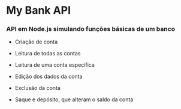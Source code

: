 # My Bank API

### API em Node.js simulando funções básicas de um banco

- Criação de conta

- Leitura de todas as contas

- Leitura de uma conta específica

- Edição dos dados da conta

- Exclusão da conta

- Saque e depósito, que alteram o saldo da conta

